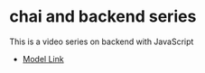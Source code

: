 # chai and backend series

This is a  video series on backend with JavaScript

- [Model Link](https://app.eraser.io/workspace/YtPqZ1VogxGy1jzIDkzj)